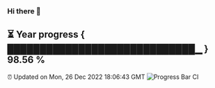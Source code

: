 ### Hi there 👋
⏳ Year progress { █████████████████████████████▁ } 98.56 %
---
⏰ Updated on Mon, 26 Dec 2022 18:06:43 GMT
![Progress Bar CI](https://github.com/Moyi321/Moyi321/workflows/Progress%20Bar%20CI/badge.svg)
